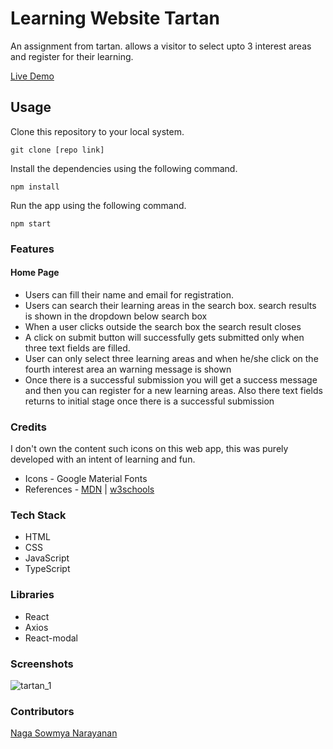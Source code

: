 # Learning Website Tartan 

An assignment from tartan. allows a visitor to select upto 3 interest areas and register for their learning.

 [Live Demo](http://localhost:3000)

## Usage


 Clone this repository to your local system.

```
git clone [repo link]
```


 Install the dependencies using the following command.

```
npm install
```


 Run the app using the following command.

```
npm start
```



### Features

#### Home Page

- Users can fill their name and email for registration.
- Users can search their learning areas in the search box. search results is shown in the dropdown below search box
- When a user clicks outside the search box the search result closes
- A click on submit button will successfully gets submitted only when three text fields are filled.
- User can only select three learning areas and when he/she click on the fourth interest area an warning message is shown
- Once there is a successful submission you will get a success message and then you can register for a new learning areas. Also there text fields returns to initial stage once there is a successful submission



### Credits

I don't own the content such icons on this web app, this was purely developed with an intent of learning and fun.

- Icons - Google Material Fonts
- References - [MDN](https://developer.mozilla.org/en-US/) | [w3schools](https://www.w3schools.com/)



### Tech Stack

- HTML
- CSS
- JavaScript
- TypeScript



### Libraries

- React
- Axios
- React-modal



### Screenshots



![tartan_1](/home/naga/tartan_1.jpg)

### Contributors

 [Naga Sowmya Narayanan](https://naga12031998.github.io/)
